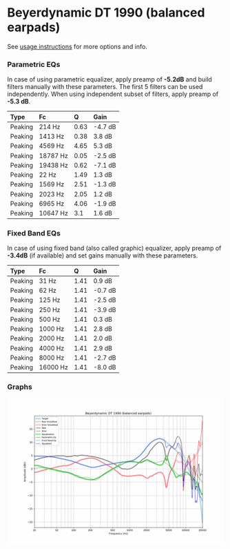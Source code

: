 # Beyerdynamic DT 1990 (balanced earpads)
See [usage instructions](https://github.com/jaakkopasanen/AutoEq#usage) for more options and info.

### Parametric EQs
In case of using parametric equalizer, apply preamp of **-5.2dB** and build filters manually
with these parameters. The first 5 filters can be used independently.
When using independent subset of filters, apply preamp of **-5.3 dB**.

| Type    | Fc       |    Q | Gain    |
|:--------|:---------|:-----|:--------|
| Peaking | 214 Hz   | 0.63 | -4.7 dB |
| Peaking | 1413 Hz  | 0.38 | 3.8 dB  |
| Peaking | 4569 Hz  | 4.65 | 5.3 dB  |
| Peaking | 18787 Hz | 0.05 | -2.5 dB |
| Peaking | 19438 Hz | 0.62 | -7.1 dB |
| Peaking | 22 Hz    | 1.49 | 1.3 dB  |
| Peaking | 1569 Hz  | 2.51 | -1.3 dB |
| Peaking | 2023 Hz  | 2.05 | 1.2 dB  |
| Peaking | 6965 Hz  | 4.06 | -1.9 dB |
| Peaking | 10647 Hz | 3.1  | 1.6 dB  |

### Fixed Band EQs
In case of using fixed band (also called graphic) equalizer, apply preamp of **-3.4dB**
(if available) and set gains manually with these parameters.

| Type    | Fc       |    Q | Gain    |
|:--------|:---------|:-----|:--------|
| Peaking | 31 Hz    | 1.41 | 0.9 dB  |
| Peaking | 62 Hz    | 1.41 | -0.7 dB |
| Peaking | 125 Hz   | 1.41 | -2.5 dB |
| Peaking | 250 Hz   | 1.41 | -3.9 dB |
| Peaking | 500 Hz   | 1.41 | 0.3 dB  |
| Peaking | 1000 Hz  | 1.41 | 2.8 dB  |
| Peaking | 2000 Hz  | 1.41 | 2.0 dB  |
| Peaking | 4000 Hz  | 1.41 | 2.9 dB  |
| Peaking | 8000 Hz  | 1.41 | -2.7 dB |
| Peaking | 16000 Hz | 1.41 | -8.0 dB |

### Graphs
![](./Beyerdynamic%20DT%201990%20(balanced%20earpads).png)